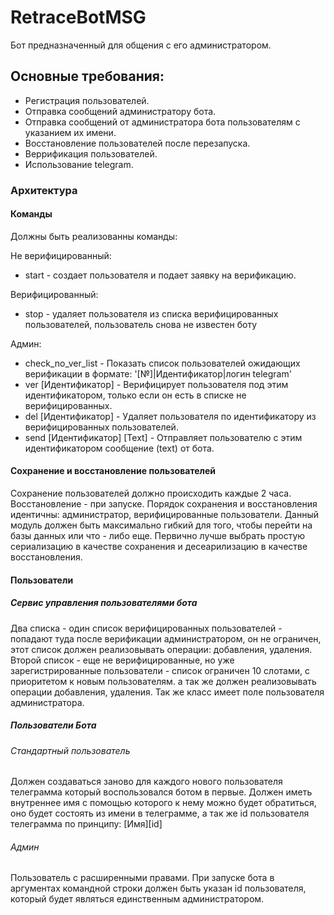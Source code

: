# RetraceBotMSG

Бот предназначенный для общения с его администратором.

## Основные требования:
* Регистрация пользователей.
* Отправка сообщений администратору бота.
* Отправка сообщений от администратора бота пользователям с указанием их имени.
* Восстановление пользователей после перезапуска.
* Веррификация пользователей.
* Использование telegram.

### Архитектура

#### Команды
Должны быть реализованны команды:

Не верифицированный: 
* start - создает пользователя и подает заявку на верификацию.

Верифицированный:
* stop - удаляет пользователя из списка верифицированных пользователей, пользователь снова не известен
боту

Админ:
* check_no_ver_list - Показать список пользователей ожидающих верификации в формате: 
'[№]|Идентификатор|логин telegram' 
* ver [Идентификатор] - Верифицирует пользователя под этим идентификатором, только если он есть в списке 
не верифицированных.
* del [Идентификатор] - Удаляет пользователя по идентификатору из верифицированных пользователей.
* send [Идентификатор] [Text] - Отправляет пользователю с этим идентификатором сообщение (text)
от бота.

#### Сохранение и восстановление пользователей
Сохранение пользователей должно происходить каждые 2 часа. Восстановление - при запуске.
Порядок сохранения и восстановления идентичны: администратор, верифицированные пользователи.
Данный модуль должен быть максимально гибкий для того, чтобы перейти на базы данных или что - либо еще.
Первично лучше выбрать простую сериализацию в качестве сохранения и десеарилизацию в качестве восстановления.

#### Пользователи

##### Сервис управления пользователями бота
Два списка - один список верифицированных пользователей - попадают туда после верификации администратором,
он не ограничен, этот список должен реализовывать операции: добавления, удаления.
Второй список - еще не верифицированные, но уже зарегистрированные пользователи - список ограничен 10 слотами,
с приоритетом к новым пользователям.
а так же должен реализовывать операции добавления, удаления.
Так же класс имеет поле пользователя администратора.

##### Пользователи Бота

###### Стандартный пользователь  
Должен создаваться заново для каждого нового пользователя телеграмма который воспользовался ботом в первые.
Должен иметь внутреннее имя с помощью которого к нему можно будет обратиться, оно будет состоять из имени в
телеграмме, а так же id пользователя телеграмма по принципу: [Имя][id]

###### Админ
Пользователь с расширенными правами. 
При запуске бота в аргументах командной строки должен быть указан id пользователя, который будет являться 
единственным администратором. 
